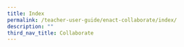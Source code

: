 ```yaml
---
title: Index
permalink: /teacher-user-guide/enact-collaborate/index/
description: ""
third_nav_title: Collaborate
---
```

